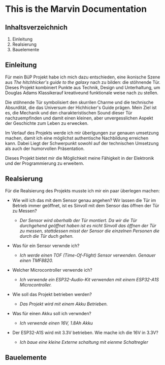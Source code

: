 # This is the Marvin Documentation
## Inhaltsverzeichnich
1. Einleitung
2. Realsierung
3. Bauelemente

## Einleitung
Für mein BüP Projekt habe ich mich dazu entschieden, eine ikonische Szene aus *The hitchhicker's guide to the galaxy* nach zu bilden: die stöhnende Tür. Dieses Projekt kombiniert Punkte aus Technik, Design und Unterhaltung, um Douglas Adams Klassikerauf kreativeund funktionale weise nach zu stellen.  
  
Die stöhnende Tür symbolisiert den skurrilen Charme und die technische Absurdität, die das Universum der Hichhicker's Guide prägen. Mein Ziel ist es, die Mechanik und den charakteristischen Sound dieser Tür nachzuempfinden und damit einen kleinen, aber unvergesslichen Aspekt der Geschichte zum Leben zu erwecken.  
  
Im Verlauf des Projekts werde ich mir überlgungen zur genauen umsetzung machen, damit ich eine möglichst authentische Nachbildung erreichen kann. Dabei Liegt der Schwerpunkt sowohl auf der technischen Umsetzung als auch der humorvollen Präsentation.   
  
Dieses Projekt bietet mir die Möglichkeit meine Fähigkeit in der Elektronik und der Programmierung zu erweitern.  
  
## Realsierung
Für die Realsierung des Projekts musste ich mir ein paar überlegen machen:
- Wie will ich das mit dem Sensor genau angehen? Wir lassen die Tür im Betrieb immer geöffnet, ist es Sinvoll mit dem Sensor das öffnen der Tür zu Messen?
    - *Der Sensor wird oberhalb der Tür montiert. Da wir die Tür durchgehend geöffnet haben ist es nicht Sinvoll das öffnen der Tür zu messen, stattdessen misst der Sensor die einzelnen Personen die durch die Tür duch gehen.*
  
- Was für ein Sensor verwnde ich?
    - *Ich werde einen TOF (Time-Of-Flight) Sensor verwenden. Genauer einen TMF8820.*
  
- Welcher Microcontroller verwende ich?
    - *Ich verwende ein ESP32-Audio-Kit verwenden mit einem ESP32-A1S Microcontroller.*
  
- Wie soll das Projekt betrieben werden?
    - *Das Projekt wird mit einem Akku Betrieben.*
  
- Was für einen Akku soll ich verwnden?
    - *Ich verwende einen 16V, 1.8Ah Akku*
  
- Der ESP32-A1S wird mit 3.3V betrieben. Wie mache ich die 16V in 3.3V?
    - *Ich baue eine kleine Externe schaltung mit eienme Schaltregler*

## Bauelemente